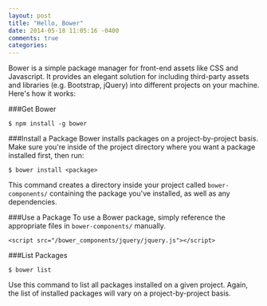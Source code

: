 ```yaml
---
layout: post
title: "Hello, Bower"
date: 2014-05-18 11:05:16 -0400
comments: true
categories: 
---
```


Bower is a simple package manager for front-end assets like CSS and
Javascript. It provides an elegant solution for including third-party assets and libraries (e.g.
Bootstrap, jQuery) into different projects on your machine.  Here's how it
works:

###Get Bower
```
$ npm install -g bower
```

###Install a Package
Bower installs packages on a project-by-project basis.  Make sure
you're inside of the project directory where you want a package installed first,
then run:

```
$ bower install <package>
```

This command creates a directory inside your project called ```bower-components/```
containing the package you've installed, as well as any dependencies.

###Use a Package
To use a Bower package, simply reference the appropriate files in ```bower-components/``` manually.  

```
<script src="/bower_components/jquery/jquery.js"></script>
```

###List Packages

```
$ bower list
```

Use this command to list all packages installed on a given project.  Again, the list of
installed packages will vary on a project-by-project basis.
